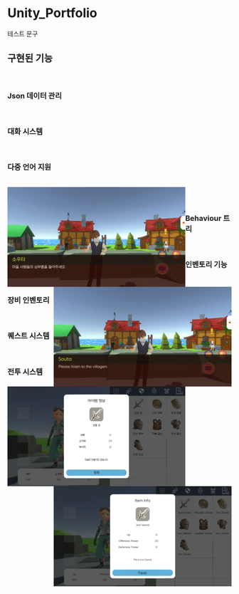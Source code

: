 # Unity_Portfolio

테스트 문구
## 구현된 기능
<br>

### Json 데이터 관리
<br>

### 대화 시스템
<br>

### 다중 언어 지원  
<br>
<img align="left" src="./readmeImages/Language_1.png" width="400">
<img align="right"src="./readmeImages/Language_2.png" width="400">
<br>
<img align="left"src="./readmeImages/Language_3.png" width="400">
<img align="right"src="./readmeImages/Language_4.png" width="400">

<br>

### Behaviour 트리
<br>

### 인벤토리 기능
<br>

### 장비 인벤토리
<br>

### 퀘스트 시스템
<br>

### 전투 시스템
<br>

### 